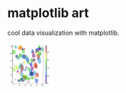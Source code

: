 # matplotlib art

cool data visualization with matplotlib.

<img src="colorscatter.png"  width="100px" height="100px">
